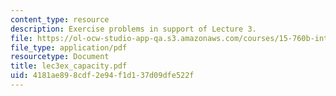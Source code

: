 ```yaml
---
content_type: resource
description: Exercise problems in support of Lecture 3.
file: https://ol-ocw-studio-app-qa.s3.amazonaws.com/courses/15-760b-introduction-to-operations-management-spring-2004/4181ae898cdf2e94f1d137d09dfe522f_lec3ex_capacity.pdf
file_type: application/pdf
resourcetype: Document
title: lec3ex_capacity.pdf
uid: 4181ae89-8cdf-2e94-f1d1-37d09dfe522f
---
```

